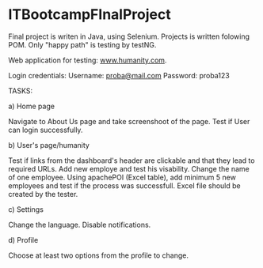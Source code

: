 # ITBootcampFInalProject

Final project is writen in Java, using Selenium. Projects is written folowing POM. Only "happy path" is testing by testNG.

Web application for testing: www.humanity.com.

Login credentials: 
Username: proba@mail.com
Password: proba123

TASKS:

a) Home page

Navigate to About Us page and take screenshoot of the page.
Test if User can login successfully.

b) User's page/humanity

Test if links from the dashboard's header are clickable and that they lead to required URLs.
Add new employe and test his visability.
Change the name of one employee.
Using apachePOI (Excel table), add minimum 5 new employees and test if the process was successfull. Excel file should be created by the tester.

c) Settings

Change the language.
Disable notifications.

d) Profile

Choose at least two options from the profile to change.
